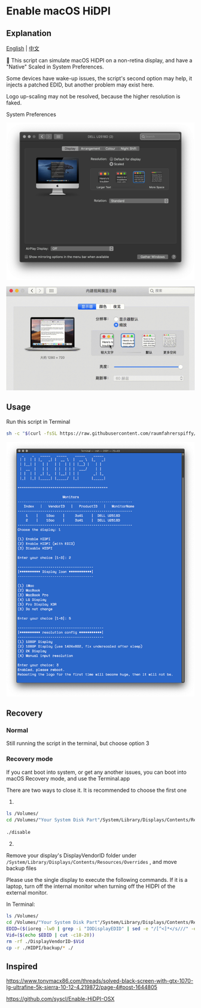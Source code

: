 # Enable macOS HiDPI

## Explanation

[English](README.md) | [中文](README-zh.md)

 This script can simulate macOS HiDPI on a non-retina display, and have a "Native" Scaled in System Preferences.

Some devices have wake-up issues, the script's second option may help, it injects a patched EDID, but another problem may exist here.

Logo up-scaling may not be resolved, because the higher resolution is faked.

System Preferences

![Preferences](./img/preferences.jpg)

![Preferences](./img/hidpi.gif)

## Usage

Run this script in Terminal

```bash
sh -c "$(curl -fsSL https://raw.githubusercontent.com/raumfahrerspiffy/hidpi/master/hidpi.sh)"
```

![RUN](./img/run.jpg)

## Recovery

### Normal

Still running the script in the terminal, but choose option 3

### Recovery mode

If you cant boot into system, or get any another issues, you can boot into macOS Recovery mode, and use the Terminal.app

There are two ways to close it. It is recommended to choose the first one

1. 

```bash
ls /Volumes/
cd /Volumes/"Your System Disk Part"/System/Library/Displays/Contents/Resources/Overrides/HIDPI

./disable
```

2. 

Remove your display's DisplayVendorID folder under `/System/Library/Displays/Contents/Resources/Overrides` , and move backup files

Please use the single display to execute the following commands. If it is a laptop, turn off the internal monitor when turning off the HIDPI of the external monitor.

In Terminal: 

```bash
ls /Volumes/
cd /Volumes/"Your System Disk Part"/System/Library/Displays/Contents/Resources/Overrides
EDID=($(ioreg -lw0 | grep -i "IODisplayEDID" | sed -e "/[^<]*</s///" -e "s/\>//"))
Vid=($(echo $EDID | cut -c18-20))
rm -rf ./DisplayVendorID-$Vid
cp -r ./HIDPI/backup/* ./
```

## Inspired

https://www.tonymacx86.com/threads/solved-black-screen-with-gtx-1070-lg-ultrafine-5k-sierra-10-12-4.219872/page-4#post-1644805

https://github.com/syscl/Enable-HiDPI-OSX
